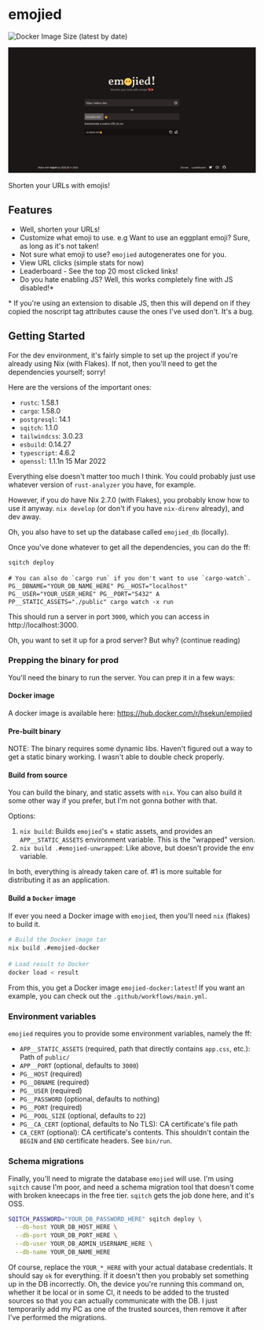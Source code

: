 # emojied

![Docker Image Size (latest by date)](https://img.shields.io/docker/image-size/hsekun/emojied)

<p align="center">
  <img src="emojied.png" />
</p>

Shorten your URLs with emojis!

## Features

- Well, shorten your URLs!
- Customize what emoji to use. e.g Want to use an eggplant emoji? Sure, as long
  as it's not taken!
- Not sure what emoji to use? `emojied` autogenerates one for you.
- View URL clicks (simple stats for now)
- Leaderboard - See the top 20 most clicked links!
- Do you hate enabling JS? Well, this works completely fine with JS disabled!\*

\* If you're using an extension to disable JS, then this will depend on if they
copied the noscript tag attributes cause the ones I've used don't. It's a bug.

## Getting Started

For the dev environment, it's fairly simple to set up the project if you're
already using Nix (with Flakes). If not, then you'll need to get the dependencies
yourself; sorry!

Here are the versions of the important ones:

- `rustc`: 1.58.1
- `cargo`: 1.58.0
- `postgresql`: 14.1
- `sqitch`: 1.1.0
- `tailwindcss`: 3.0.23
- `esbuild`: 0.14.27
- `typescript`: 4.6.2
- `openssl`: 1.1.1n 15 Mar 2022

Everything else doesn't matter too much I think. You could probably just use
whatever version of `rust-analyzer` you have, for example.

However, if you _do_ have Nix 2.7.0 (with Flakes), you probably know how to
use it anyway. `nix develop` (or don't if you have `nix-direnv` already), and
dev away.

Oh, you also have to set up the database called `emojied_db` (locally).

Once you've done whatever to get all the dependencies, you can do the ff:

```
sqitch deploy

# You can also do `cargo run` if you don't want to use `cargo-watch`.
PG__DBNAME="YOUR_DB_NAME_HERE" PG__HOST="localhost" PG__USER="YOUR_USER_HERE" PG__PORT="5432" A
PP__STATIC_ASSETS="./public" cargo watch -x run
```

This should run a server in port `3000`, which you can access in http://localhost:3000.

Oh, you want to set it up for a prod server? But why? (continue reading)

### Prepping the binary for prod

You'll need the binary to run the server. You can prep it in a few ways:

#### Docker image

A docker image is available here: https://hub.docker.com/r/hsekun/emojied

#### Pre-built binary

NOTE: The binary requires some dynamic libs. Haven't figured
out a way to get a static binary working. I wasn't able to double check properly.

#### Build from source

You can build the binary, and static assets with `nix`. You can also build it
some other way if you prefer, but I'm not gonna bother with that.

Options:

1. `nix build`: Builds `emojied`'s + static assets, and provides
an `APP__STATIC_ASSETS` environment variable. This is the "wrapped" version.
2. `nix build .#emojied-unwrapped`: Like above, but doesn't provide the env
variable.

In both, everything is already taken care of. \#1 is more suitable for distributing
it as an application.

#### Build a `Docker` image

If ever you need a Docker image with `emojied`, then you'll need `nix` (flakes)
to build it.

```sh
# Build the Docker image tar
nix build .#emojied-docker

# Load result to Docker
docker load < result
```

From this, you get a Docker image `emojied-docker:latest`! If you want an example,
you can check out the `.github/workflows/main.yml`.

### Environment variables

`emojied` requires you to provide some environment variables, namely the ff:

- `APP__STATIC_ASSETS` (required, path that directly contains `app.css`, etc.):
Path of `public/`
- `APP__PORT` (optional, defaults to `3000`)
- `PG__HOST` (required)
- `PG__DBNAME` (required)
- `PG__USER` (required)
- `PG__PASSWORD` (optional, defaults to nothing)
- `PG__PORT` (required)
- `PG__POOL_SIZE` (optional, defaults to `22`)
- `PG__CA_CERT` (optional, defaults to No TLS): CA certificate's file path
- `CA_CERT` (optional): CA certificate's contents. This shouldn't contain the
`BEGIN` and `END` certificate headers. See `bin/run`.

### Schema migrations

Finally, you'll need to migrate the database `emojied` will use. I'm using
`sqitch` cause I'm poor, and need a schema migration tool that doesn't come with
broken kneecaps in the free tier. `sqitch` gets the job done here, and it's OSS.

```sh
SQITCH_PASSWORD="YOUR_DB_PASSWORD_HERE" sqitch deploy \
  --db-host YOUR_DB_HOST_HERE \
  --db-port YOUR_DB_PORT_HERE \
  --db-user YOUR_DB_ADMIN_USERNAME_HERE \
  --db-name YOUR_DB_NAME_HERE
```

Of course, replace the `YOUR_*_HERE` with your actual database credentials. It
should say `ok` for everything. If it doesn't then you probably set something
up in the DB incorrectly. Oh, the device you're running this command on, whether
it be local or in some CI, it needs to be added to the trusted sources so that
you can actually communicate with the DB. I just temporarily add my PC as one
of the trusted sources, then remove it after I've performed the migrations.

